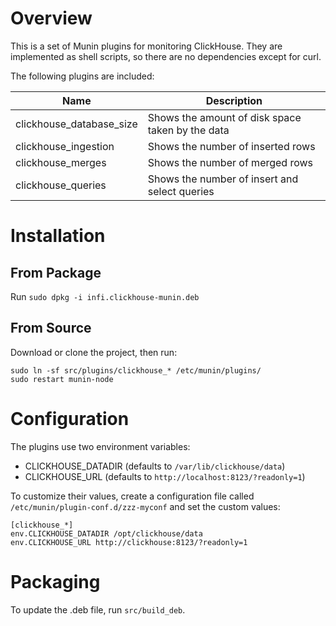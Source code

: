 Overview
========

This is a set of Munin plugins for monitoring ClickHouse. They are implemented as shell scripts, so there are no dependencies except for curl.

The following plugins are included:

|Name|Description|
|----|-----------|
|clickhouse_database_size|Shows the amount of disk space taken by the data|
|clickhouse_ingestion|Shows the number of inserted rows|
|clickhouse_merges|Shows the number of merged rows|
|clickhouse_queries|Shows the number of insert and select queries|


Installation
============

From Package
------------

Run `sudo dpkg -i infi.clickhouse-munin.deb`

From Source
-----------

Download or clone the project, then run:

    sudo ln -sf src/plugins/clickhouse_* /etc/munin/plugins/
    sudo restart munin-node


Configuration
=============

The plugins use two environment variables:

- CLICKHOUSE_DATADIR (defaults to `/var/lib/clickhouse/data`)
- CLICKHOUSE_URL (defaults to `http://localhost:8123/?readonly=1`)

To customize their values, create a configuration file called `/etc/munin/plugin-conf.d/zzz-myconf` and set the custom values:

    [clickhouse_*]
    env.CLICKHOUSE_DATADIR /opt/clickhouse/data
    env.CLICKHOUSE_URL http://clickhouse:8123/?readonly=1


Packaging
=========

To update the .deb file, run `src/build_deb`.
